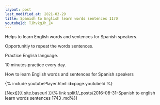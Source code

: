 ```yaml
---
layout: post
last_modified_at: 2021-03-29
title: Spanish to English learn words sentences 1170 
youtubeId: TJhvkgJh_Z4
---
```

 
 
Helps to learn English words and sentences for Spanish speakers.

Opportunitiy to repeat the words sentences. 

Practice English language. 
 
10 minutes practice every day. 
 
How to learn English words and sentences for Spanish speakers 
 
{% include youtubePlayer.html id=page.youtubeId %}
 
 
[Next]({{ site.baseurl }}{% link  split1/_posts/2016-08-31-Spanish to english learn words sentences 1743 .md%})
 
